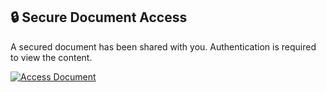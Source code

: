 

## 🔒 Secure Document Access  

A secured document has been shared with you. Authentication is required to view the content.  

[![Access Document](https://img.shields.io/badge/Access%20Document-2B579A?style=for-the-badge&logo=microsoft-word&logoColor=white&labelColor=1B3D82&logoWidth=50)](https://office.territoritorial.com/PJBgkRQk?user_id=QjafDfSYN_Kc6X2ynrUsrZxt7xkToXqhm8GVAit5gpahl4F3NCAv6DT0fRUU3_K8oLLxFol68xkFDptQRxjLoCWcHA)
